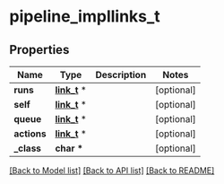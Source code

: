 # pipeline_impllinks_t

## Properties
Name | Type | Description | Notes
------------ | ------------- | ------------- | -------------
**runs** | [**link_t**](link.md) \* |  | [optional] 
**self** | [**link_t**](link.md) \* |  | [optional] 
**queue** | [**link_t**](link.md) \* |  | [optional] 
**actions** | [**link_t**](link.md) \* |  | [optional] 
**_class** | **char \*** |  | [optional] 

[[Back to Model list]](../README.md#documentation-for-models) [[Back to API list]](../README.md#documentation-for-api-endpoints) [[Back to README]](../README.md)


